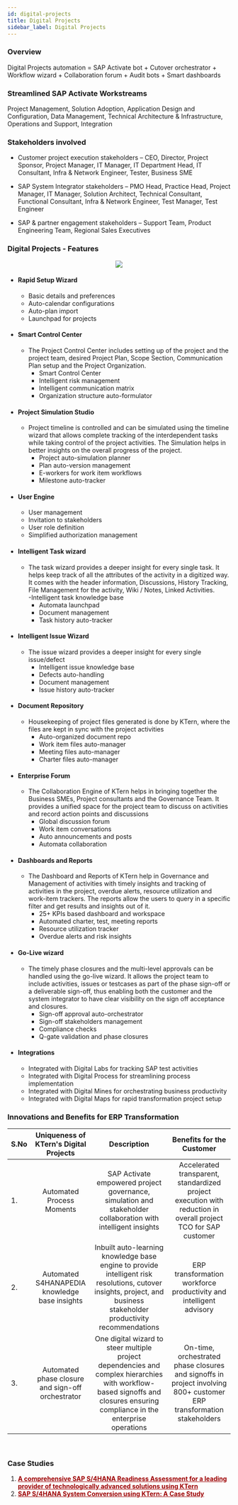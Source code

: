 ```yaml
---
id: digital-projects
title: Digital Projects
sidebar_label: Digital Projects
---
```


### Overview

Digital Projects automation = SAP Activate bot + Cutover orchestrator + Workflow wizard + Collaboration forum + Audit bots + Smart dashboards
<br>

### Streamlined SAP Activate Workstreams

Project Management, Solution Adoption, Application Design and Configuration, Data Management, Technical Architecture & Infrastructure, Operations and Support, Integration
<br>

### Stakeholders involved

- Customer project execution stakeholders – CEO, Director, Project Sponsor, Project Manager, IT Manager, IT Department Head, IT Consultant, Infra & Network Engineer, Tester, Business SME

- SAP System Integrator stakeholders – PMO Head, Practice Head, Project Manager, IT Manager, Solution Architect, Technical Consultant, Functional Consultant, Infra & Network Engineer, Test Manager, Test Engineer

- SAP & partner engagement stakeholders – Support Team, Product Engineering Team, Regional Sales Executives
  <br>

### Digital Projects - Features

<center>
<img src = "https://storage.googleapis.com/ktern-public-files/product-documentation/dashboard.png">
</center>

- #### Rapid Setup Wizard

  - Basic details and preferences
  - Auto-calendar configurations
  - Auto-plan import
  - Launchpad for projects

- #### Smart Control Center
  - The Project Control Center includes setting up of the project and the project team, desired Project Plan, Scope Section, Communication Plan setup and the Project Organization. <br>
    - Smart Control Center
    - Intelligent risk management
    - Intelligent communication matrix
    - Organization structure auto-formulator
- #### Project Simulation Studio

  - Project timeline is controlled and can be simulated using the timeline wizard that allows complete tracking of the interdependent tasks while taking control of the project activities. The Simulation helps in better insights on the overall progress of the project. <br>
    - Project auto-simulation planner
    - Plan auto-version management
    - E-workers for work item workflows
    - Milestone auto-tracker

- #### User Engine

  - User management
  - Invitation to stakeholders
  - User role definition
  - Simplified authorization management

- #### Intelligent Task wizard

  - The task wizard provides a deeper insight for every single task. It helps keep track of all the attributes of the activity in a digitized way. It comes with the header information, Discussions, History Tracking, File Management for the activity, Wiki / Notes, Linked Activities. <br>
    -Intelligent task knowledge base
    - Automata launchpad
    - Document management
    - Task history auto-tracker

- #### Intelligent Issue Wizard

  - The issue wizard provides a deeper insight for every single issue/defect <br>
    - Intelligent issue knowledge base
    - Defects auto-handling
    - Document management
    - Issue history auto-tracker

- #### Document Repository

  - Housekeeping of project files generated is done by KTern, where the files are kept in sync with the project activities <br>
    - Auto-organized document repo
    - Work item files auto-manager
    - Meeting files auto-manager
    - Charter files auto-manager

- #### Enterprise Forum

  - The Collaboration Engine of KTern helps in bringing together the Business SMEs, Project consultants and the Governance Team. It provides a unified space for the project team to discuss on activities and record action points and discussions <br>
    - Global discussion forum
    - Work item conversations
    - Auto announcements and posts
    - Automata collaboration

- #### Dashboards and Reports

  - The Dashboard and Reports of KTern help in Governance and Management of activities with timely insights and tracking of activities in the project, overdue alerts, resource utilization and work-item trackers. The reports allow the users to query in a specific filter and get results and insights out of it. <br>
    - 25+ KPIs based dashboard and workspace
    - Automated charter, test, meeting reports
    - Resource utilization tracker
    - Overdue alerts and risk insights

- #### Go-Live wizard

  - The timely phase closures and the multi-level approvals can be handled using the go-live wizard. It allows the project team to include activities, issues or testcases as part of the phase sign-off or a deliverable sign-off, thus enabling both the customer and the system integrator to have clear visibility on the sign off acceptance and closures. <br>
    - Sign-off approval auto-orchestrator
    - Sign-off stakeholders management
    - Compliance checks
    - Q-gate validation and phase closures

- #### Integrations
  - Integrated with Digital Labs for tracking SAP test activities
  - Integrated with Digital Process for streamlining process implementation
  - Integrated with Digital Mines for orchestrating business productivity
  - Integrated with Digital Maps for rapid transformation project setup

### Innovations and Benefits for ERP Transformation

| S.No |      Uniqueness of KTern's Digital Projects       |                                                                                 Description                                                                                  |                                              Benefits for the Customer                                               |
| ---- | :-----------------------------------------------: | :--------------------------------------------------------------------------------------------------------------------------------------------------------------------------: | :------------------------------------------------------------------------------------------------------------------: |
| 1.   |             Automated Process Moments             |                                SAP Activate empowered project governance, simulation and stakeholder collaboration with intelligent insights                                 |    Accelerated transparent, standardized project execution with reduction in overall project TCO for SAP customer    |
| 2.   |   Automated S4HANAPEDIA knowledge base insights   |    Inbuilt auto-learning knowledge base engine to provide intelligent risk resolutions, cutover insights, project, and business stakeholder productivity recommendations     |                          ERP transformation workforce productivity and intelligent advisory                          |
| 3.   | Automated phase closure and sign-off orchestrator | One digital wizard to steer multiple project dependencies and complex hierarchies with workflow-based signoffs and closures ensuring compliance in the enterprise operations | On-time, orchestrated phase closures and signoffs in project involving 800+ customer ERP transformation stakeholders |

<br>

### Case Studies

1. <b><a target="_blank" style = "color: #9d0102" href="https://ktern.com/content-repository/case-study/comprehensive-sap-s4-hana-readiness-assessment-tech-advance-solution?utm_source=product-documentation&utm_medium=help-ktern-com">A comprehensive SAP S/4HANA Readiness Assessment for a leading provider of technologically advanced solutions using KTern</a></b>
2. <b><a target="_blank" style = "color: #9d0102" href="https://ktern.com/article/sap-s4-hana-system-conversion-ktern-elm?utm_source=product-documentation&utm_medium=help-ktern-com">SAP S/4HANA System Conversion using KTern: A Case Study</a></b>
